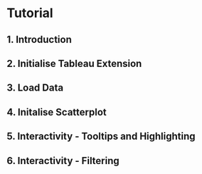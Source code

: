 # Tutorial

## 1. Introduction

## 2. Initialise Tableau Extension

## 3. Load Data

## 4. Initalise Scatterplot

## 5. Interactivity - Tooltips and Highlighting

## 6. Interactivity - Filtering
